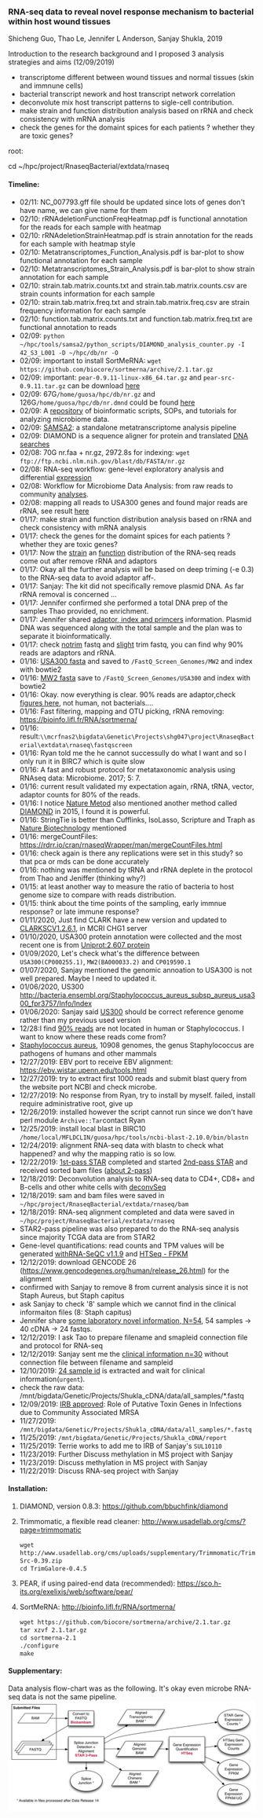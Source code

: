 ### RNA-seq data to reveal novel response mechanism to bacterial within host wound tissues

Shicheng Guo, Thao Le, Jennifer L Anderson, Sanjay Shukla, 2019

Introduction to the research background and I proposed 3 analysis strategies and aims (12/09/2019)
* transcriptome different between wound tissues and normal tissues (skin and immnune cells)
* bacterial transcript nework and host transcript network correlation
* deconvolute mix host transcript patterns to sigle-cell contribution. 
* make strain and function distribution analysis based on rRNA and check consistency with mRNA analysis
* check the genes for the domaint spices for each patients ? whether they are toxic genes? 

root:

cd ~/hpc/project/RnaseqBacterial/extdata/rnaseq


#### Timeline:
* 02/11: NC_007793.gff file should be updated since lots of genes don't have name, we can give name for them
* 02/10: rRNAdeletionFunctionFreqHeatmap.pdf is functional annotation for the reads for each sample with heatmap
* 02/10: rRNAdeletionStrainHeatmap.pdf is strain annotation for the reads for each sample with heatmap style
* 02/10: Metatranscriptomes_Function_Analysis.pdf is bar-plot to show functional annotation for each sample
* 02/10: Metatranscriptomes_Strain_Analysis.pdf is bar-plot to show strain annotation for each sample
* 02/10: strain.tab.matrix.counts.txt and strain.tab.matrix.counts.csv are strain counts information for each sample
* 02/10: strain.tab.matrix.freq.txt and strain.tab.matrix.freq.csv are strain frequency information for each sample
* 02/10: function.tab.matrix.counts.txt and function.tab.matrix.freq.txt are functional annotation to reads
* 02/09: `python ~/hpc/tools/samsa2/python_scripts/DIAMOND_analysis_counter.py -I 42_S3_L001 -D ~/hpc/db/nr -O`
* 02/09: important to install SortMeRNA: `wget https://github.com/biocore/sortmerna/archive/2.1.tar.gz`
* 02/09: important: `pear-0.9.11-linux-x86_64.tar.gz` and `pear-src-0.9.11.tar.gz` can be download [here](./bin/)
* 02/09: 67G`/home/guosa/hpc/db/nr.gz` and 126G`/home/guosa/hpc/db/nr.dmnd` could be found [here](/home/guosa/hpc/db/)
* 02/09: A [repository](https://github.com/Shicheng-Guo/microbiome_helper) of bioinformatic scripts, SOPs, and tutorials for analyzing microbiome data. 
* 02/09: [SAMSA2](https://transcript.github.io/samsa2/): a standalone metatranscriptome analysis pipeline
* 02/09: DIAMOND is a sequence aligner for protein and translated [DNA searches](https://github.com/Shicheng-Guo/diamond/blob/master/README.md)
* 02/08: 70G nr.faa + nr.gz, 2972.8s for indexing: `wget ftp://ftp.ncbi.nlm.nih.gov/blast/db/FASTA/nr.gz`
* 02/08: RNA-seq workflow: gene-level exploratory analysis and differential [expression](https://bioconductor.org/packages/release/workflows/vignettes/rnaseqGene/inst/doc/rnaseqGene.html)
* 02/08: Workflow for Microbiome Data Analysis: from raw reads to community [analyses](https://bioconductor.org/help/course-materials/2017/BioC2017/Day1/Workshops/Microbiome/MicrobiomeWorkflowII.html).
* 02/08: mapping all reads to USA300 genes and found major reads are rRNA, see result [here](https://raw.githubusercontent.com/Shicheng-Guo/RnaseqBacterial/master/extdata/USA300/Rockhopper.result.summary.txt)
* 01/17: make strain and function distribution analysis based on rRNA and check consistency with mRNA analysis
* 01/17: check the genes for the domaint spices for each patients ? whether they are toxic genes? 
* 01/17: Now the [strain](extdata/manuscript/result/Metatranscriptomes_Strain_Analysis.pdf) an [function](extdata/manuscript/result/Metatranscriptomes_Function_Analysis.pdf) distribution of the RNA-seq reads come out after remove rRNA and adaptors
* 01/17: Okay all the further analysis will be based on deep triming (-e 0.3) to the RNA-seq data to avoid adaptor aff-.
* 01/17: Sanjay: The kit did not specifically remove plasmid DNA. As far rRNA removal is concerned ...
* 01/17: Jennifer confirmed she performed a total DNA prep of the  samples Thao provided, no enrichment. 
* 01/17: Jennifer shared [adaptor, index and primcers](./extdata/manuscript/Samples_with_indexes_and_adaptors.xlsx) information. Plasmid DNA was sequenced along with the total sample and the plan was to separate it bioinformatically.
* 01/17: check [notrim](./extdata/rnaseqdata/notrimqc/) fastq and [slight](./extdata/rnaseqdata/slightrimdata/) trim fastq, you can find why 90% reads are adaptors and rRNA.
* 01/16: [USA300 fasta]() and saved to `/FastQ_Screen_Genomes/MW2` and index with bowtie2
* 01/16: [MW2 fasta](https://www.ncbi.nlm.nih.gov/nuccore/BA000033.2?report=fasta) save to `/FastQ_Screen_Genomes/USA300` and index with bowtie2 
* 01/16: Okay. now everything is clear. 90% reads are adaptor,check [figures here](), not human, not bacterials....
* 01/16: Fast filtering, mapping and OTU picking, rRNA removing: https://bioinfo.lifl.fr/RNA/sortmerna/
* 01/16: result:`\\mcrfnas2\bigdata\Genetic\Projects\shg047\project\RnaseqBacterial\extdata\rnaseq\fastqscreen`
* 01/16: Ryan told me the he cannot successully do what I want and so I only run it in BIRC7 which is quite slow
* 01/16: A fast and robust protocol for metataxonomic analysis using RNAseq data: Microbiome. 2017; 5: 7.
* 01/16: current result validated my expectation again, rRNA, tRNA, vector, adaptor counts for 80% of the reads. 
* 01/16: I notice [Nature Metod](https://www.nature.com/articles/nmeth.3176) also mentioned another method called [DIAMOND](https://www.nature.com/articles/nmeth.3176) in 2015, I found it is powerful.
* 01/16: StringTie is better than Cufflinks, IsoLasso, Scripture and Traph as [Nature Biotechnology](https://www.nature.com/articles/nbt.3122) mentioned
* 01/16: mergeCountFiles: https://rdrr.io/cran/rnaseqWrapper/man/mergeCountFiles.html
* 01/16: check again is there any replications were set in this study? so that pca or mds can be done accurately
* 01/16: nothing was mentioned by tRNA and rRNA deplete in the protocol from Thao and Jeniffer (thinking why?)
* 01/15: at least another way to measure the ratio of bacteria to host genome size to compare with reads distribution.
* 01/15: think about the time points of the sampling, early immnue response? or late immune response? 
* 01/11/2020, Just find CLARK have a new version and updated to [CLARKSCV1.2.6.1](http://clark.cs.ucr.edu/Tool/), in MCRI CHG1 server
* 01/10/2020, USA300 protein annotation were collected and the most recent one is from [Uniprot:2,607 protein](extdata/uniprot-proteome_UP000001939.gff)
* 01/09/2020, Let's check what's the difference between `USA300(CP000255.1)`, `MW2(BA000033.2)` and `CP019590.1`
* 01/07/2020, Sanjay mentioned the genomic annoation to USA300 is not well prepared. Maybe I need to updated it. 
* 01/06/2020, US300 http://bacteria.ensembl.org/Staphylococcus_aureus_subsp_aureus_usa300_fpr3757/Info/Index
* 01/06/2020: Sanjay said [US300](http://bacteria.ensembl.org/Staphylococcus_aureus_subsp_aureus_usa300_fpr3757/Info/Index) should be correct reference genome rather than my previous used version
* 12/28:I find [90% reads](https://github.com/Shicheng-Guo/RnaseqBacterial/blob/master/extdata/mapping.md) are not located in human or Staphylococcus. I want to know where these reads come from?
* [Staphylococcus aureus](https://www.ncbi.nlm.nih.gov/genome/154), 10908 genomes, the genus Staphylococcus are pathogens of humans and other mammals
* 12/27/2019: EBV port to receive EBV alignment: https://ebv.wistar.upenn.edu/tools.html
* 12/27/2019: try to extract first 1000 reads and submit blast query from the website port NCBI and check microbe.
* 12/27/2019: No response from Ryan, try to install by myself. failed, install require administrative root, give up
* 12/26/2019: installed however the script cannot run since we don't have perl module `Archive::Tar`contact Ryan
* 12/25/2019: install local blast in BIRC10 `/home/local/MFLDCLIN/guosa/hpc/tools/ncbi-blast-2.10.0/bin/blastn`
* 12/24/2019: alignment RNA-seq data with blastn to check what happened? and why the mapping ratio is so low.
* 12/22/2019: [1st-pass STAR](STARmanual.pdf) completed and started [2nd-pass STAR](https://groups.google.com/forum/#!msg/rna-star/4dhcEGFMiK0/XoMh6rB7CwAJ) and received sorted bam files ([about 2-pass](2pass-star.md))
* 12/18/2019: Deconvolution analysis to RNA-seq data to CD4+, CD8+ and B-cells and other white cells with [deconvSeq](https://github.com/Shicheng-Guo/deconvSeq)
* 12/18/2019: sam and bam files were saved in `~/hpc/project/RnaseqBacterial/extdata/rnaseq/bam`
* 12/18/2019: RNA-seq alignment completed and data were saved in `~/hpc/project/RnaseqBacterial/extdata/rnaseq`
* STAR2-pass pipeline was also prepared to do the RNA-seq analysis since majority TCGA data are from STAR2
* Gene-level quantifications: read counts and TPM values will be generated [withRNA-SeQC v1.1.9](https://www.ncbi.nlm.nih.gov/pmc/articles/PMC3356847/) and [HTSeq - FPKM](https://docs.gdc.cancer.gov/Encyclopedia/pages/HTSeq-FPKM/)
* 12/12/2019: download GENCODE 26 (https://www.gencodegenes.org/human/release_26.html) for the alignment
* confirmed with Sanjay to remove 8 from current analysis since it is not Staph Aureus, but Staph capitus
* ask Sanjay to check '8' sample which we cannot find in the clinical informaiton files (8: Staph capitus)
* Jennifer share [some laboratory novel information, N=54](https://github.com/Shicheng-Guo/RnaseqBacterial/blob/master/extdata/102816%20cDNA%20Sample%20list-Sanjay-2019.xlsx), 54 samples -> 40 cDNA -> 24 fastqs.  
* 12/12/2019: I ask Tao to prepare filename and smapleid connection file and protocol for RNA-seq 
* 12/12/2019: Sanjay sent me the [clinical information n=30](https://github.com/Shicheng-Guo/RnaseqBacterial/blob/master/extdata/Subject%20Info%20Abscess%20Study%20no%20MRN.xlsx) without connection file between filename and sampleid
* 12/10/2019: [24 sample id](./extdata/S24_id.txt) is extracted and wait for clinical information(`urgent`).
* check the raw data: /mnt/bigdata/Genetic/Projects/Shukla_cDNA/data/all_samples/*.fastq
* 12/09/2019: [IRB approved](./extdata/IRB/Outcome_Letter_SUL10110_IRB00000673.pdf): Role of Putative Toxin Genes in Infections due to Community Associated MRSA
* 11/27/2019: `/mnt/bigdata/Genetic/Projects/Shukla_cDNA/data/all_samples/*.fastq`
* 11/25/2019: `/mnt/bigdata/Genetic/Projects/Shukla_cDNA/report`
* 11/25/2019: Terrie works to add me to IRB of Sanjay's `SUL10110`
* 11/23/2019: Further Discuss methylation in MS project with Sanjay
* 11/23/2019: Discuss methylation in MS project with Sanjay
* 11/22/2019: Discuss RNA-seq project with Sanjay

#### Installation: 

1. DIAMOND, version 0.8.3: https://github.com/bbuchfink/diamond

2. Trimmomatic, a flexible read cleaner: http://www.usadellab.org/cms/?page=trimmomatic
    ```
    wget http://www.usadellab.org/cms/uploads/supplementary/Trimmomatic/Trimmomatic-Src-0.39.zip
    cd TrimGalore-0.4.5
    ```

3. PEAR, if using paired-end data (recommended): https://sco.h-its.org/exelixis/web/software/pear/

4. SortMeRNA: http://bioinfo.lifl.fr/RNA/sortmerna/
    ```
    wget https://github.com/biocore/sortmerna/archive/2.1.tar.gz
    tar xzvf 2.1.tar.gz
    cd sortmerna-2.1
    ./configure
    make
    ```
#### Supplementary:
Data analysis flow-chart was as the following. It's okay even microbe RNA-seq data is not the same pipeline.
![](gene-expression-quantification-pipeline-v2.png)

